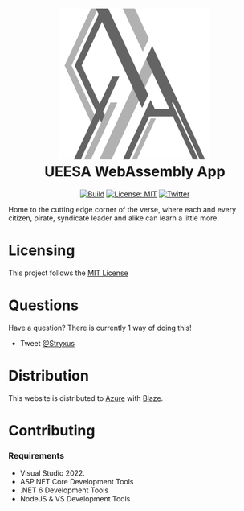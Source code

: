 <h1 align="center">

<img src="https://raw.githubusercontent.com/Star-Athenaeum/Website/master/.github/git-readme.png?sanitize=true" width="300px" height="300px" alt="Logo" />
<br/>
UEESA WebAssembly App
</h1>
<div align="center">

[![Build](https://img.shields.io/github/workflow/status/Star-Athenaeum/UEESA-App/Build?style=flat-square)](https://github.com/Star-Athenaeum/UEESA-App/actions/workflows/dotnet-core.yml)
[![License: MIT](https://img.shields.io/github/license/Star-Athenaeum/Website?style=flat-square)](https://github.com/Star-Athenaeum/Website/blob/master/LICENSE)
[![Twitter](https://img.shields.io/twitter/url/http/shields.io.svg?style=flat-square&logo=twitter)](https://twitter.com/intent/tweet?hashtags=UEESA,StarCitizen&text=StarAthenaeum.+The+most+ambitious+tools+project+for+Star+Citizen&url=https://github.com/Star-Athenaeum)

</div>

Home to the cutting edge corner of the verse, where each and every citizen, pirate, syndicate leader and alike can learn a little more.

# Licensing

This project follows the [MIT License](https://github.com/Star-Athenaeum/Website/blob/master/LICENSE)

# Questions

Have a question? There is currently 1 way of doing this!
* Tweet [@Stryxus](https://twitter.com/Stryxus)

# Distribution

This website is distributed to [Azure](https://azure.microsoft.com/) with [Blaze](https://github.com/Star-Athenaeum/Blaze).

# Contributing

### Requirements
* Visual Studio 2022.
* ASP.NET Core Development Tools
* .NET 6 Development Tools
* NodeJS & VS Development Tools

